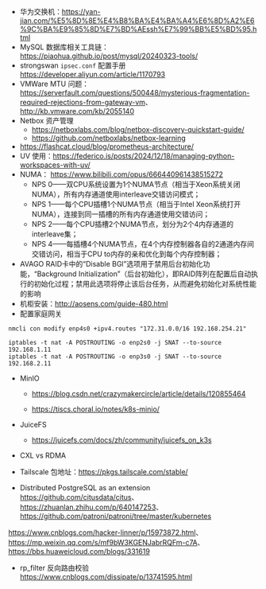 - 华为交换机：<https://yan-jian.com/%E5%8D%8E%E4%B8%BA%E4%BA%A4%E6%8D%A2%E6%9C%BA%E9%85%8D%E7%BD%AEssh%E7%99%BB%E5%BD%95.html>
- MySQL 数据库相关工具链：<https://piaohua.github.io/post/mysql/20240323-tools/>
- strongswan `ipsec.conf` 配置手册 <https://developer.aliyun.com/article/1170793>
- VMWare MTU 问题：<https://serverfault.com/questions/500448/mysterious-fragmentation-required-rejections-from-gateway-vm>、<http://kb.vmware.com/kb/2055140>
- Netbox 资产管理
  - <https://netboxlabs.com/blog/netbox-discovery-quickstart-guide/>
  - <https://github.com/netboxlabs/netbox-learning>
- <https://flashcat.cloud/blog/prometheus-architecture/>
- UV 使用：<https://federico.is/posts/2024/12/18/managing-python-workspaces-with-uv/>
- NUMA： <https://www.bilibili.com/opus/666440961438515272>
  - NPS 0——双CPU系统设置为1个NUMA节点（相当于Xeon系统关闭NUMA），所有内存通道使用interleave交错访问模式；
  - NPS 1——每个CPU插槽1个NUMA节点（相当于Intel Xeon系统打开NUMA），连接到同一插槽的所有内存通道使用交错访问；
  - NPS 2——每个CPU插槽2个NUMA节点，划分为2个4内存通道的interleave集；
  - NPS 4——每插槽4个NUMA节点，在4个内存控制器各自的2通道内存间交错访问，相当于CPU to内存的亲和优化到每个内存控制器；
- AVAGO RAID卡中的“Disable BGl”选项用于禁用后台初始化功能，“Background Initialization”（后台初始化），即RAID阵列在配置后自动执行的初始化过程；禁用此选项将停止该后台任务，从而避免初始化对系统性能的影响
- 机柜安装：<http://aosens.com/guide-480.html>
- 配置家庭网关

```
nmcli con modify enp4s0 +ipv4.routes "172.31.0.0/16 192.168.254.21"

iptables -t nat -A POSTROUTING -o enp2s0 -j SNAT --to-source 192.168.1.11
iptables -t nat -A POSTROUTING -o enp3s0 -j SNAT --to-source 192.168.2.11
```

- MinIO

  - <https://blog.csdn.net/crazymakercircle/article/details/120855464>

  - <https://tiscs.choral.io/notes/k8s-minio/>

- JuiceFS
  - <https://juicefs.com/docs/zh/community/juicefs_on_k3s>

- CXL vs RDMA

- Tailscale 包地址：<https://pkgs.tailscale.com/stable/>

- Distributed PostgreSQL as an extension <https://github.com/citusdata/citus>、<https://zhuanlan.zhihu.com/p/640147253>、<https://github.com/patroni/patroni/tree/master/kubernetes>

<https://www.cnblogs.com/hacker-linner/p/15973872.html>、<https://mp.weixin.qq.com/s/mf9bW3KGENJabrRQFm-c7A>、<https://bbs.huaweicloud.com/blogs/331619>

- rp_filter 反向路由校验 <https://www.cnblogs.com/dissipate/p/13741595.html>
